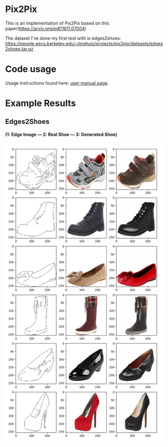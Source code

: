 # Pix2Pix
This is an implementation of Pix2Pix based on this paper(https://arxiv.org/pdf/1611.07004)

The dataset I've done my first test with is edges2shoes: https://people.eecs.berkeley.edu/~tinghuiz/projects/pix2pix/datasets/edges2shoes.tar.gz

# Code usage

Usage instructions found here: [user manual page](USAGE.md).

# Example Results
## Edges2Shoes
#### (1: Edge Image  — 2: Real Shoe — 3: Generated Shoe)
![](examples/shoes_127_result.jpg)
